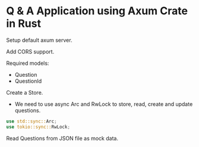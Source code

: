 # Q & A Application using Axum Crate in Rust

Setup default axum server.

Add CORS support.

Required models:
- Question
- QuestionId

Create a Store.
- We need to use async Arc and RwLock to store, read, create and update questions.
```rust
use std::sync::Arc;
use tokio::sync::RwLock;
```

Read Questions from JSON file as mock data. 

